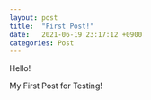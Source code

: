 ```yaml
---
layout: post
title:  "First Post!"
date:   2021-06-19 23:17:12 +0900
categories: Post
---
```

Hello! 

My First Post for Testing!

